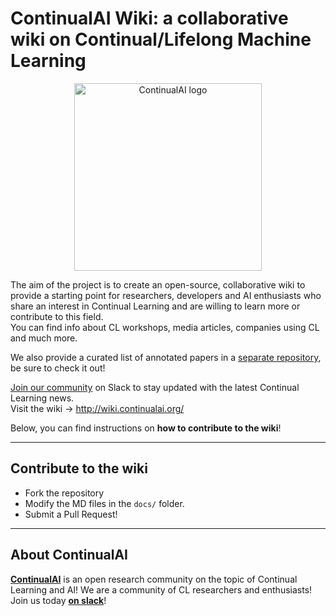 # ContinualAI Wiki: a collaborative wiki on Continual/Lifelong Machine Learning
<p align="center">
  <img src="https://www.continualai.org/images/continualai_logo_name_black.png" alt="ContinualAI logo"/ width="300px" align="center">
</p>

The aim of the project is to create an open-source, collaborative wiki to provide a starting point for researchers, developers and AI enthusiasts who share an interest in Continual Learning and are willing to learn more or contribute to this field.  
You can find info about CL workshops, media articles, companies using CL and much more.  

We also provide a curated list of annotated papers in a [separate repository](https://github.com/ContinualAI/continual-learning-papers), be sure to check it out!

[Join our community](https://continualai.herokuapp.com/) on Slack to stay updated with the latest Continual Learning news.  
Visit the wiki &rarr; http://wiki.continualai.org/

Below, you can find instructions on **how to contribute to the wiki**!

---------------------------------------------------

## Contribute to the wiki

- Fork the repository
- Modify the MD files in the `docs/` folder.
- Submit a Pull Request!
----------------------------

## About ContinualAI

**[ContinualAI](https://continualai.org)** is an open research community on the topic of Continual Learning and AI!
We are a community of CL researchers and enthusiasts! Join us today **[on slack](https://continualai.herokuapp.com)**!
